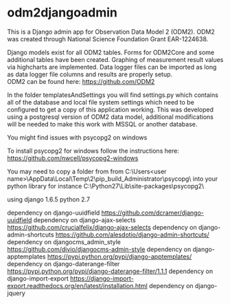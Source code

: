 
# odm2djangoadmin
This is a Django admin app for Observation Data Model 2 (ODM2). ODM2 was created through National Science Foundation Grant EAR-1224638.

Django models exist for all ODM2 tables. Forms for ODM2Core and some additional tables have been created. Graphing of measurement result values via highcharts are implemented. Data logger files can be imported as long as data logger file columns and results are properly setup.   
ODM2 can be found here: https://github.com/ODM2

In the folder templatesAndSettings you will find settings.py which contains all of the database and local file system settings which need to be configured to get a copy of this application working. This was developed using a postgresql version of ODM2 data model, additional modifications will be needed to make this work with MSSQL or another database. 

You might find issues with psycopg2 on windows 

To install psycopg2 for windows follow the instructions here:  
https://github.com/nwcell/psycopg2-windows

You may need to copy a folder from from C:\Users\<user name>\AppData\Local\Temp\2\pip_build_Administrator\psycopg\ into your python library for instance C:\Python27\Lib\site-packages\psycopg2\ 

using django 1.6.5
python 2.7

dependency on django-uuidfield https://github.com/dcramer/django-uuidfield
dependency on django-ajax-selects https://github.com/crucialfelix/django-ajax-selects
dependency on django-admin-shortcuts https://github.com/alesdotio/django-admin-shortcuts/
dependency on djangocms_admin_style https://github.com/divio/djangocms-admin-style
dependency on django-apptemplates https://pypi.python.org/pypi/django-apptemplates/
dependency on django-daterange-filter https://pypi.python.org/pypi/django-daterange-filter/1.1.1
dependency on django-import-export https://django-import-export.readthedocs.org/en/latest/installation.html
dependency on django-jquery 
